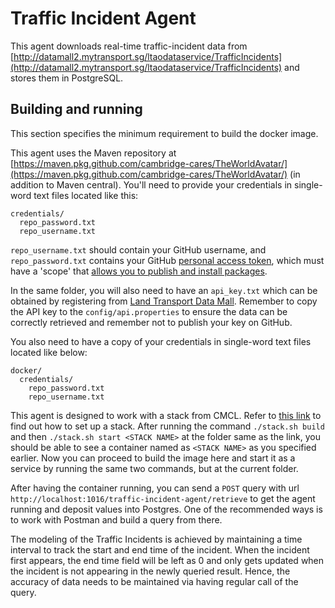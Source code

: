# Traffic Incident Agent

This agent downloads real-time traffic-incident data from [http://datamall2.mytransport.sg/ltaodataservice/TrafficIncidents](http://datamall2.mytransport.sg/ltaodataservice/TrafficIncidents) and stores them in PostgreSQL.

## Building and running

This section specifies the minimum requirement to build the docker image.

This agent uses the Maven repository at [https://maven.pkg.github.com/cambridge-cares/TheWorldAvatar/](https://maven.pkg.github.com/cambridge-cares/TheWorldAvatar/) (in addition to Maven central). You'll need to provide your credentials in single-word text files located like this:

```
credentials/
  repo_password.txt
  repo_username.txt
```

`repo_username.txt` should contain your GitHub username, and `repo_password.txt` contains your GitHub [personal access token](https://docs.github.com/en/github/authenticating-to-github/creating-a-personal-access-token), which must have a 'scope' that [allows you to publish and install packages](https://docs.github.com/en/packages/working-with-a-github-packages-registry/working-with-the-apache-maven-registry#authenticating-to-github-packages).

In the same folder, you will also need to have an `api_key.txt` which can be obtained by registering from [Land Transport Data Mall](https://datamall.lta.gov.sg/content/datamall/en/request-for-api.html). Remember to copy the API key to the `config/api.properties` to ensure the data can be correctly retrieved and remember not to publish your key on GitHub.

You also need to have a copy of your credentials in single-word text files located like below:

```
docker/
  credentials/
    repo_password.txt
    repo_username.txt
```

This agent is designed to work with a stack from CMCL. Refer to [this link](https://github.com/cambridge-cares/TheWorldAvatar/tree/main/Deploy/stacks/dynamic/stack-manager) to find out how to set up a stack. After running the command `./stack.sh build` and then `./stack.sh start <STACK NAME>` at the folder same as the link, you should be able to see a container named as `<STACK NAME>` as you specified earlier. Now you can proceed to build the image here and start it as a service by running the same two commands, but at the current folder.

After having the container running, you can send a `POST` query with url `http://localhost:1016/traffic-incident-agent/retrieve` to get the agent running and deposit values into Postgres. One of the recommended ways is to work with Postman and build a query from there.

The modeling of the Traffic Incidents is achieved by maintaining a time interval to track the start and end time of the incident. When the incident first appears, the end time field will be left as 0 and only gets updated when the incident is not appearing in the newly queried result. Hence, the accuracy of data needs to be maintained via having regular call of the query.